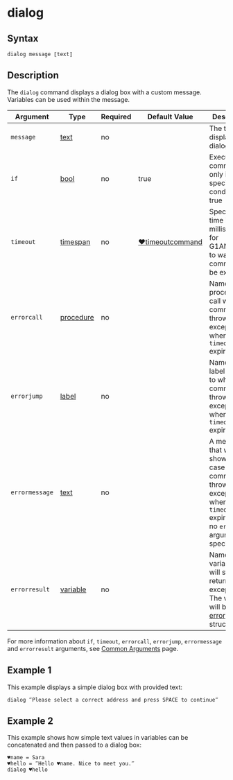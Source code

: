 # dialog

## Syntax

```G1ANT
dialog message ⟦text⟧
```

## Description

The `dialog` command displays a dialog box with a custom message. Variables can be used within the message.

| Argument | Type | Required | Default Value | Description |
| -------- | ---- | -------- | ------------- | ----------- |
|`message`| [text](](https://manual.g1ant.com/link/G1ANT.Language/G1ANT.Language/Structures/TextStructure.md)) | no |  | The text to be displayed in a dialog box |
| `if`           | [bool](](https://manual.g1ant.com/link/G1ANT.Language/G1ANT.Language/Structures/BooleanStructure.md)) | no       | true                                                        | Executes the command only if a specified condition is true   |
| `timeout`      | [timespan](](https://manual.g1ant.com/link/G1ANT.Language/G1ANT.Language/Structures/TimeSpanStructure.md)) | no       | [♥timeoutcommand](https://github.com/G1ANT-Robot/G1ANT.Manual/blob/develop/appendices/common-arguments.md) | Specifies time in milliseconds for G1ANT.Robot to wait for the command to be executed |
| `errorcall`    | [procedure](](https://manual.g1ant.com/link/G1ANT.Language/G1ANT.Language/Structures/ProcedureStructure.md)) | no       |                                                             | Name of a procedure to call when the command throws an exception or when a given `timeout` expires |
| `errorjump`    | [label](](https://manual.g1ant.com/link/G1ANT.Language/G1ANT.Language/Structures/LabelStructure.md)) | no       |                                                             | Name of the label to jump to when the command throws an exception or when a given `timeout` expires |
| `errormessage` | [text](](https://manual.g1ant.com/link/G1ANT.Language/G1ANT.Language/Structures/TextStructure.md)) | no       |                                                             | A message that will be shown in case the command throws an exception or when a given `timeout` expires, and no `errorjump` argument is specified |
| `errorresult`  | [variable](](https://manual.g1ant.com/link/G1ANT.Language/G1ANT.Language/Structures/VariableStructure.md)) | no       |                                                             | Name of a variable that will store the returned exception. The variable will be of [error](](https://manual.g1ant.com/link/G1ANT.Language/G1ANT.Language/Structures/ErrorStructure.md)) structure  |

For more information about `if`, `timeout`, `errorcall`, `errorjump`, `errormessage` and `errorresult` arguments, see [Common Arguments](https://github.com/G1ANT-Robot/G1ANT.Manual/blob/develop/appendices/common-arguments.md) page.

## Example 1

This example displays a simple dialog box with provided text:

```G1ANT
dialog ‴Please select a correct address and press SPACE to continue‴
```

## Example 2

This example shows how simple text values in variables can be concatenated and then passed to a dialog box:

```G1ANT
♥name = Sara
♥hello = ‴Hello ♥name. Nice to meet you.‴
dialog ♥hello
```

